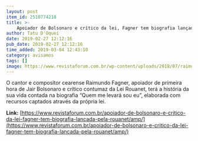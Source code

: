 ```yaml
---
layout: post
item_id: 2510774218
title: >-
    Apoiador de Bolsonaro e crítico da lei, Fagner tem biografia lançada pela Rouanet
author: Tatu D'Oquei
date: 2019-02-27 12:12:16
pub_date: 2019-02-27 12:12:16
time_added: 2019-03-04 12:43:10
category: avisamos
tags: []
image: https://www.revistaforum.com.br/wp-content/uploads/2018/07/raimundo-fagner-e1532525933871.jpg
---
```


O cantor e compositor cearense Raimundo Fagner, apoiador de primeira hora de Jair Bolsonaro e crítico contumaz da Lei Rouanet, terá a história da sua vida contada na biografia “Quem me levará sou eu”, elaborada com recursos captados através da própria lei.

**Link:** [https://www.revistaforum.com.br/apoiador-de-bolsonaro-e-critico-da-lei-fagner-tem-biografia-lancada-pela-rouanet/amp/](https://www.revistaforum.com.br/apoiador-de-bolsonaro-e-critico-da-lei-fagner-tem-biografia-lancada-pela-rouanet/amp/)

